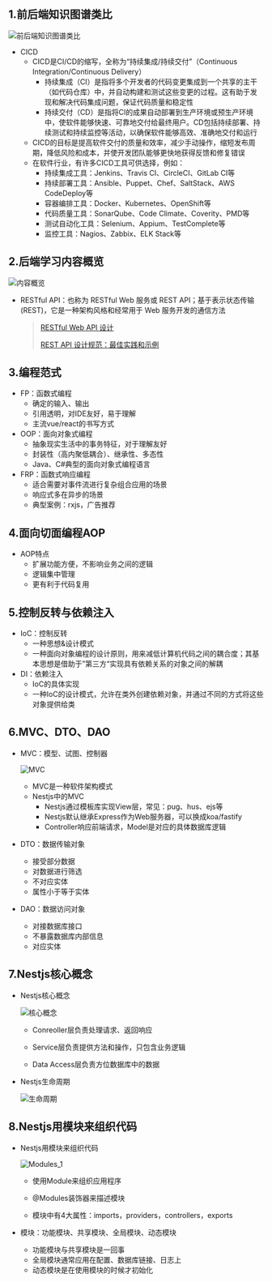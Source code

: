 ## 1.前后端知识图谱类比

![前后端知识图谱类比](https://image.jslog.net/online/a-25/2024/12/01/前后端知识图谱类比.svg)

- CICD
  - CICD是CI/CD的缩写，全称为“持续集成/持续交付”（Continuous Integration/Continuous Delivery）
    - 持续集成（CI）是指将多个开发者的代码变更集成到一个共享的主干（如代码仓库）中，并自动构建和测试这些变更的过程。这有助于发现和解决代码集成问题，保证代码质量和稳定性
    - 持续交付（CD）是指将CI的成果自动部署到生产环境或预生产环境中，使软件能够快速、可靠地交付给最终用户。CD包括持续部署、持续测试和持续监控等活动，以确保软件能够高效、准确地交付和运行
  - CICD的目标是提高软件交付的质量和效率，减少手动操作，缩短发布周期，降低风险和成本，并使开发团队能够更快地获得反馈和修复错误
  - 在软件行业，有许多CICD工具可供选择，例如：
    - 持续集成工具：Jenkins、Travis CI、CircleCI、GitLab CI等
    - 持续部署工具：Ansible、Puppet、Chef、SaltStack、AWS CodeDeploy等
    - 容器编排工具：Docker、Kubernetes、OpenShift等
    - 代码质量工具：SonarQube、Code Climate、Coverity、PMD等
    - 测试自动化工具：Selenium、Appium、TestComplete等
    - 监控工具：Nagios、Zabbix、ELK Stack等

## 2.后端学习内容概览

![内容概览](https://image.jslog.net/online/a-25/2024/12/01/内容概览.svg)

- RESTful API：也称为 RESTful Web 服务或 REST API；基于表示状态传输 (REST)，它是一种架构风格和经常用于 Web 服务开发的通信方法

  > [RESTful Web API 设计](https://learn.microsoft.com/zh-cn/azure/architecture/best-practices/api-design)
  >
  > [REST API 设计规范：最佳实践和示例](https://apifox.com/apiskills/rest-api-design-specification/)

## 3.编程范式

- FP：函数式编程
  - 确定的输入、输出
  - 引用透明，对IDE友好，易于理解
  - 主流vue/react的书写方式
- OOP：面向对象式编程
  - 抽象现实生活中的事务特征，对于理解友好
  - 封装性（高内聚低耦合）、继承性、多态性
  - Java、C#典型的面向对象式编程语言
- FRP：函数式响应编程
  - 适合需要对事件流进行复杂组合应用的场景
  - 响应式多在异步的场景
  - 典型案例：rxjs，广告推荐

## 4.面向切面编程AOP

- AOP特点
  - 扩展功能方便，不影响业务之间的逻辑
  - 逻辑集中管理
  - 更有利于代码复用

## 5.控制反转与依赖注入

- IoC：控制反转
  - 一种思想&设计模式
  - 一种面向对象编程的设计原则，用来减低计算机代码之间的耦合度；其基本思想是借助于”第三方“实现具有依赖关系的对象之间的解耦
- DI：依赖注入
  - IoC的具体实现
  - 一种IoC的设计模式，允许在类外创建依赖对象，并通过不同的方式将这些对象提供给类

## 6.MVC、DTO、DAO

- MVC：模型、试图、控制器

  ![MVC](https://image.jslog.net/online/a-25/2024/12/01/MVC.svg)

  - MVC是一种软件架构模式
  - Nestjs中的MVC
    - Nestjs通过模板库实现View层，常见：pug、hus、ejs等
    - Nestjs默认继承Express作为Web服务器，可以换成koa/fastify
    - Controller响应前端请求，Model是对应的具体数据库逻辑

- DTO：数据传输对象
  - 接受部分数据
  - 对数据进行筛选
  - 不对应实体
  - 属性小于等于实体
- DAO：数据访问对象
  - 对接数据库接口
  - 不暴露数据库内部信息
  - 对应实体

## 7.Nestjs核心概念

- Nestjs核心概念

  ![核心概念](https://image.jslog.net/online/a-25/2024/12/01/核心概念.svg)

  - Conreoller层负责处理请求、返回响应

  - Service层负责提供方法和操作，只包含业务逻辑

  - Data Access层负责方位数据库中的数据

- Nestjs生命周期

  ![生命周期](https://image.jslog.net/online/a-25/2024/12/01/生命周期.svg)

## 8.Nestjs用模块来组织代码

- Nestjs用模块来组织代码

  ![Modules_1](https://image.jslog.net/online/a-25/2024/12/01/Modules_1.png)

  - 使用Module来组织应用程序

  - @Modules装饰器来描述模块

  - 模块中有4大属性：imports，providers，controllers，exports

- 模块：功能模块、共享模块、全局模块、动态模块

  - 功能模块与共享模块是一回事
  - 全局模块通常应用在配置、数据库链接、日志上
  - 动态模块是在使用模块的时候才初始化